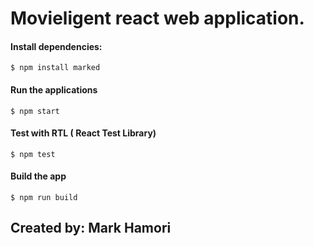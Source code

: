 # Movieligent react web application.

#### Install dependencies:

`$ npm install marked`

#### Run the applications

`$ npm start`

#### Test with RTL ( React Test Library)

`$ npm test`

#### Build the app

`$ npm run build`

## Created by: Mark Hamori
